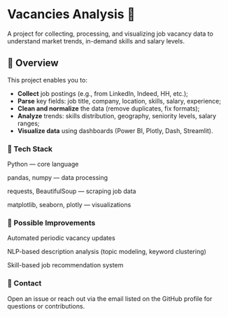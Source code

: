 # Vacancies Analysis 🧠

A project for collecting, processing, and visualizing job vacancy data to understand market trends, in-demand skills and salary levels.

## 🚀 Overview

This project enables you to:
- **Collect** job postings (e.g., from LinkedIn, Indeed, HH, etc.);
- **Parse** key fields: job title, company, location, skills, salary, experience;
- **Clean and normalize** the data (remove duplicates, fix formats);
- **Analyze** trends: skills distribution, geography, seniority levels, salary ranges;
- **Visualize data** using dashboards (Power BI, Plotly, Dash, Streamlit).


### 🧩 Tech Stack
Python — core language

pandas, numpy — data processing

requests, BeautifulSoup — scraping job data

matplotlib, seaborn, plotly — visualizations


### 🚧 Possible Improvements
Automated periodic vacancy updates

NLP-based description analysis (topic modeling, keyword clustering)

Skill-based job recommendation system


### 📌 Contact
Open an issue or reach out via the email listed on the GitHub profile for questions or contributions.

